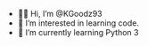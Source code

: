 - 👋🏾 Hi, I’m @KGoodz93
- 👀 I’m interested in learning code.
- 🌱 I’m currently learning Python 3

<!---
KGoodz93/KGoodz93 is a ✨ special ✨ repository because its `README.md` (this file) appears on your GitHub profile.
You can click the Preview link to take a look at your changes.
--->

